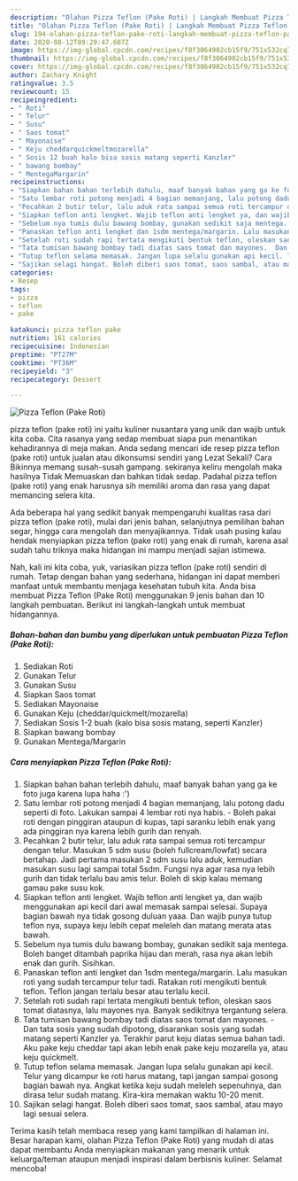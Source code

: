 ```yaml
---
description: "Olahan Pizza Teflon (Pake Roti) | Langkah Membuat Pizza Teflon (Pake Roti) Yang Mudah Dan Praktis"
title: "Olahan Pizza Teflon (Pake Roti) | Langkah Membuat Pizza Teflon (Pake Roti) Yang Mudah Dan Praktis"
slug: 194-olahan-pizza-teflon-pake-roti-langkah-membuat-pizza-teflon-pake-roti-yang-mudah-dan-praktis
date: 2020-08-12T09:29:47.607Z
image: https://img-global.cpcdn.com/recipes/f8f3064902cb15f9/751x532cq70/pizza-teflon-pake-roti-foto-resep-utama.jpg
thumbnail: https://img-global.cpcdn.com/recipes/f8f3064902cb15f9/751x532cq70/pizza-teflon-pake-roti-foto-resep-utama.jpg
cover: https://img-global.cpcdn.com/recipes/f8f3064902cb15f9/751x532cq70/pizza-teflon-pake-roti-foto-resep-utama.jpg
author: Zachary Knight
ratingvalue: 3.5
reviewcount: 15
recipeingredient:
- " Roti"
- " Telur"
- " Susu"
- " Saos tomat"
- " Mayonaise"
- " Keju cheddarquickmeltmozarella"
- " Sosis 12 buah kalo bisa sosis matang seperti Kanzler"
- " bawang bombay"
- " MentegaMargarin"
recipeinstructions:
- "Siapkan bahan bahan terlebih dahulu, maaf banyak bahan yang ga ke foto juga karena lupa haha :&#39;)"
- "Satu lembar roti potong menjadi 4 bagian memanjang, lalu potong dadu seperti di foto. Lakukan sampai 4 lembar roti nya habis.  Boleh pakai roti dengan pinggiran ataupun di kupas, tapi saranku lebih enak yang ada pinggiran nya karena lebih gurih dan renyah."
- "Pecahkan 2 butir telur, lalu aduk rata sampai semua roti tercampur dengan telur. Masukan 5 sdm susu (boleh fullcream/lowfat) secara bertahap. Jadi pertama masukan 2 sdm susu lalu aduk, kemudian masukan susu lagi sampai total 5sdm. Fungsi nya agar rasa nya lebih gurih dan tidak terlalu bau amis telur. Boleh di skip kalau memang gamau pake susu kok."
- "Siapkan teflon anti lengket. Wajib teflon anti lengket ya, dan wajib menggunakan api kecil dari awal memasak sampai selesai. Supaya bagian bawah nya tidak gosong duluan yaaa. Dan wajib punya tutup teflon nya, supaya keju lebih cepat meleleh dan matang merata atas bawah."
- "Sebelum nya tumis dulu bawang bombay, gunakan sedikit saja mentega. Boleh banget ditambah paprika hijau dan merah, rasa nya akan lebih enak dan gurih. Sisihkan."
- "Panaskan teflon anti lengket dan 1sdm mentega/margarin. Lalu masukan roti yang sudah tercampur telur tadi. Ratakan roti mengikuti bentuk teflon. Teflon jangan terlalu besar atau terlalu kecil."
- "Setelah roti sudah rapi tertata mengikuti bentuk teflon, oleskan saos tomat diatasnya, lalu mayones nya. Banyak sedikitnya tergantung selera."
- "Tata tumisan bawang bombay tadi diatas saos tomat dan mayones.  Dan tata sosis yang sudah dipotong, disarankan sosis yang sudah matang seperti Kanzler ya. Terakhir parut keju diatas semua bahan tadi. Aku pake keju cheddar tapi akan lebih enak pake keju mozarella ya, atau keju quickmelt."
- "Tutup teflon selama memasak. Jangan lupa selalu gunakan api kecil. Telur yang dicampur ke roti harus matang, tapi jangan sampai gosong bagian bawah nya. Angkat ketika keju sudah meleleh sepenuhnya, dan dirasa telur sudah matang. Kira-kira memakan waktu 10-20 menit."
- "Sajikan selagi hangat. Boleh diberi saos tomat, saos sambal, atau mayo lagi sesuai selera."
categories:
- Resep
tags:
- pizza
- teflon
- pake

katakunci: pizza teflon pake 
nutrition: 161 calories
recipecuisine: Indonesian
preptime: "PT27M"
cooktime: "PT36M"
recipeyield: "3"
recipecategory: Dessert

---
```



![Pizza Teflon (Pake Roti)](https://img-global.cpcdn.com/recipes/f8f3064902cb15f9/751x532cq70/pizza-teflon-pake-roti-foto-resep-utama.jpg)


pizza teflon (pake roti) ini yaitu kuliner nusantara yang unik dan wajib untuk kita coba. Cita rasanya yang sedap membuat siapa pun menantikan kehadirannya di meja makan.
Anda sedang mencari ide resep pizza teflon (pake roti) untuk jualan atau dikonsumsi sendiri yang Lezat Sekali? Cara Bikinnya memang susah-susah gampang. sekiranya keliru mengolah maka hasilnya Tidak Memuaskan dan bahkan tidak sedap. Padahal pizza teflon (pake roti) yang enak harusnya sih memiliki aroma dan rasa yang dapat memancing selera kita.

Ada beberapa hal yang sedikit banyak mempengaruhi kualitas rasa dari pizza teflon (pake roti), mulai dari jenis bahan, selanjutnya pemilihan bahan segar, hingga cara mengolah dan menyajikannya. Tidak usah pusing kalau hendak menyiapkan pizza teflon (pake roti) yang enak di rumah, karena asal sudah tahu triknya maka hidangan ini mampu menjadi sajian istimewa.




Nah, kali ini kita coba, yuk, variasikan pizza teflon (pake roti) sendiri di rumah. Tetap dengan bahan yang sederhana, hidangan ini dapat memberi manfaat untuk membantu menjaga kesehatan tubuh kita. Anda bisa membuat Pizza Teflon (Pake Roti) menggunakan 9 jenis bahan dan 10 langkah pembuatan. Berikut ini langkah-langkah untuk membuat hidangannya.

<!--inarticleads1-->

##### Bahan-bahan dan bumbu yang diperlukan untuk pembuatan Pizza Teflon (Pake Roti):

1. Sediakan  Roti
1. Gunakan  Telur
1. Gunakan  Susu
1. Siapkan  Saos tomat
1. Sediakan  Mayonaise
1. Gunakan  Keju (cheddar/quickmelt/mozarella)
1. Sediakan  Sosis 1-2 buah (kalo bisa sosis matang, seperti Kanzler)
1. Siapkan  bawang bombay
1. Gunakan  Mentega/Margarin




<!--inarticleads2-->

##### Cara menyiapkan Pizza Teflon (Pake Roti):

1. Siapkan bahan bahan terlebih dahulu, maaf banyak bahan yang ga ke foto juga karena lupa haha :&#39;)
1. Satu lembar roti potong menjadi 4 bagian memanjang, lalu potong dadu seperti di foto. Lakukan sampai 4 lembar roti nya habis.  - Boleh pakai roti dengan pinggiran ataupun di kupas, tapi saranku lebih enak yang ada pinggiran nya karena lebih gurih dan renyah.
1. Pecahkan 2 butir telur, lalu aduk rata sampai semua roti tercampur dengan telur. Masukan 5 sdm susu (boleh fullcream/lowfat) secara bertahap. Jadi pertama masukan 2 sdm susu lalu aduk, kemudian masukan susu lagi sampai total 5sdm. Fungsi nya agar rasa nya lebih gurih dan tidak terlalu bau amis telur. Boleh di skip kalau memang gamau pake susu kok.
1. Siapkan teflon anti lengket. Wajib teflon anti lengket ya, dan wajib menggunakan api kecil dari awal memasak sampai selesai. Supaya bagian bawah nya tidak gosong duluan yaaa. Dan wajib punya tutup teflon nya, supaya keju lebih cepat meleleh dan matang merata atas bawah.
1. Sebelum nya tumis dulu bawang bombay, gunakan sedikit saja mentega. Boleh banget ditambah paprika hijau dan merah, rasa nya akan lebih enak dan gurih. Sisihkan.
1. Panaskan teflon anti lengket dan 1sdm mentega/margarin. Lalu masukan roti yang sudah tercampur telur tadi. Ratakan roti mengikuti bentuk teflon. Teflon jangan terlalu besar atau terlalu kecil.
1. Setelah roti sudah rapi tertata mengikuti bentuk teflon, oleskan saos tomat diatasnya, lalu mayones nya. Banyak sedikitnya tergantung selera.
1. Tata tumisan bawang bombay tadi diatas saos tomat dan mayones.  - Dan tata sosis yang sudah dipotong, disarankan sosis yang sudah matang seperti Kanzler ya. Terakhir parut keju diatas semua bahan tadi. Aku pake keju cheddar tapi akan lebih enak pake keju mozarella ya, atau keju quickmelt.
1. Tutup teflon selama memasak. Jangan lupa selalu gunakan api kecil. Telur yang dicampur ke roti harus matang, tapi jangan sampai gosong bagian bawah nya. Angkat ketika keju sudah meleleh sepenuhnya, dan dirasa telur sudah matang. Kira-kira memakan waktu 10-20 menit.
1. Sajikan selagi hangat. Boleh diberi saos tomat, saos sambal, atau mayo lagi sesuai selera.




Terima kasih telah membaca resep yang kami tampilkan di halaman ini. Besar harapan kami, olahan Pizza Teflon (Pake Roti) yang mudah di atas dapat membantu Anda menyiapkan makanan yang menarik untuk keluarga/teman ataupun menjadi inspirasi dalam berbisnis kuliner. Selamat mencoba!
